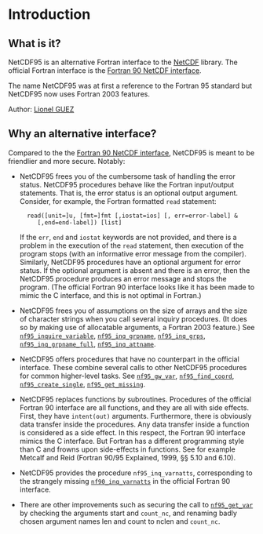 # Introduction

## What is it?

NetCDF95 is an alternative Fortran interface to the
[NetCDF](http://www.unidata.ucar.edu/software/netcdf/index.html)
library. The official Fortran interface is the [Fortran 90 NetCDF
interface](https://www.unidata.ucar.edu/software/netcdf/docs-fortran/f90_The-NetCDF-Fortran-90-Interface-Guide.html).

The name NetCDF95 was at first a reference to the Fortran 95 standard
but NetCDF95 now uses Fortran 2003 features.

Author: [Lionel GUEZ](https://www.lmd.jussieu.fr/~lguez)

## Why an alternative interface?

Compared to the the [Fortran 90 NetCDF
interface](https://www.unidata.ucar.edu/software/netcdf/docs-fortran/f90_The-NetCDF-Fortran-90-Interface-Guide.html),
NetCDF95 is meant to be friendlier and more secure. Notably:

- NetCDF95 frees you of the cumbersome task of handling the error
  status.  NetCDF95 procedures behave like the Fortran input/output
  statements. That is, the error status is an optional output
  argument. Consider, for example, the Fortran formatted `read`
  statement:

		read([unit=]u, [fmt=]fmt [,iostat=ios] [, err=error-label] &
		   [,end=end-label]) [list]

  If the `err`, `end` and `iostat` keywords are not provided, and
  there is a problem in the execution of the `read` statement, then
  execution of the program stops (with an informative error message
  from the compiler). Similarly, NetCDF95 procedures have an optional
  argument for error status. If the optional argument is absent and
  there is an error, then the NetCDF95 procedure produces an error
  message and stops the program. (The official Fortran 90 interface
  looks like it has been made to mimic the C interface, and this is
  not optimal in Fortran.)

- NetCDF95 frees you of assumptions on the size of arrays and the size
  of character strings when you call several inquiry procedures. (It
  does so by making use of allocatable arguments, a Fortran 2003
  feature.) See
  [`nf95_inquire_variable`](Detailed_content/variables.md),
  [`nf95_inq_grpname`](Detailed_content/groups.md),
  [`nf95_inq_grps`](Detailed_content/groups.md),
  [`nf95_inq_grpname_full`](Detailed_content/groups.md),
  [`nf95_inq_attname`](Detailed_content/attributes.md).
  
- NetCDF95 offers procedures that have no counterpart in the official
  interface. These combine several calls to other NetCDF95 procedures
  for common higher-level tasks. See
  [`nf95_gw_var`](Detailed_content/variables.md),
  [`nf95_find_coord`](Detailed_content/datasets.md),
  [`nf95_create_single`](Detailed_content/datasets.md),
  [`nf95_get_missing`](Detailed_content/attributes.md).

- NetCDF95 replaces functions by subroutines. Procedures of the
  official Fortran 90 interface are all functions, and they are all
  with side effects. First, they have `intent(out)`
  arguments. Furthermore, there is obviously data transfer inside the
  procedures. Any data transfer inside a function is considered as a
  side effect. In this respect, the Fortran 90 interface mimics the C
  interface. But Fortran has a different programming style than C and
  frowns upon side-effects in functions. See for example Metcalf and
  Reid (Fortran 90/95 Explained, 1999, §§ 5.10 and 6.10).

- NetCDF95 provides the procedure `nf95_inq_varnatts`, corresponding
  to the strangely missing
  [`nf90_inq_varnatts`](Detailed_content/variables.md) in the official
  Fortran 90 interface.

- There are other improvements such as securing the call to
  [`nf95_get_var`](Detailed_content/variables.md) by checking the
  arguments start and `count_nc`, and renaming badly chosen argument
  names len and count to nclen and `count_nc`.

  
